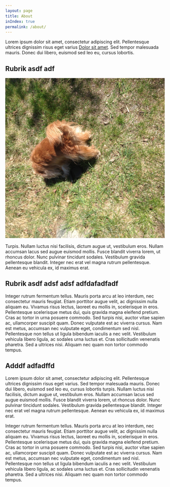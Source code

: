 ```yaml
---
layout: page
title: About
inIndex: true
permalink: /about/
---
```


Lorem ipsum dolor sit amet, consectetur adipiscing elit. Pellentesque ultrices dignissim risus eget varius [Dolor sit amet](www.dn.se). Sed tempor malesuada mauris. Donec dui libero, euismod sed leo eu, cursus lobortis.

Rubrik asdf adf
---------------

![alt-text](/img/hund.jpg)
 
Turpis. Nullam luctus nisi facilisis, dictum augue ut, vestibulum eros. Nullam accumsan lacus sed augue euismod mollis. Fusce blandit viverra lorem, ut rhoncus dolor. Nunc pulvinar tincidunt sodales. Vestibulum gravida pellentesque blandit. Integer nec erat vel magna rutrum pellentesque. Aenean eu vehicula ex, id maximus erat. 

Rubrik asdf adsf adsf adfdafadfadf
----------------------------------

Integer rutrum fermentum tellus. Mauris porta arcu at leo interdum, nec consectetur mauris feugiat. Etiam porttitor augue velit, ac dignissim nulla aliquam eu. Vivamus risus lectus, laoreet eu mollis in, scelerisque in eros. Pellentesque scelerisque metus dui, quis gravida magna eleifend pretium. Cras ac tortor in urna posuere commodo. Sed turpis nisi, auctor vitae sapien ac, ullamcorper suscipit quam. Donec vulputate est ac viverra cursus. Nam est metus, accumsan nec vulputate eget, condimentum sed nisl. Pellentesque non tellus ut ligula bibendum iaculis a nec velit. Vestibulum vehicula libero ligula, ac sodales urna luctus et. Cras sollicitudin venenatis pharetra. Sed a ultrices nisi. Aliquam nec quam non tortor commodo tempus.


Adddf adfadffd
-----------

Lorem ipsum dolor sit amet, consectetur adipiscing elit. Pellentesque ultrices dignissim risus eget varius. Sed tempor malesuada mauris. Donec dui libero, euismod sed leo eu, cursus lobortis turpis. Nullam luctus nisi facilisis, dictum augue ut, vestibulum eros. Nullam accumsan lacus sed augue euismod mollis. Fusce blandit viverra lorem, ut rhoncus dolor. Nunc pulvinar tincidunt sodales. Vestibulum gravida pellentesque blandit. Integer nec erat vel magna rutrum pellentesque. Aenean eu vehicula ex, id maximus erat.

Integer rutrum fermentum tellus. Mauris porta arcu at leo interdum, nec consectetur mauris feugiat. Etiam porttitor augue velit, ac dignissim nulla aliquam eu. Vivamus risus lectus, laoreet eu mollis in, scelerisque in eros. Pellentesque scelerisque metus dui, quis gravida magna eleifend pretium. Cras ac tortor in urna posuere commodo. Sed turpis nisi, auctor vitae sapien ac, ullamcorper suscipit quam. Donec vulputate est ac viverra cursus. Nam est metus, accumsan nec vulputate eget, condimentum sed nisl. Pellentesque non tellus ut ligula bibendum iaculis a nec velit. Vestibulum vehicula libero ligula, ac sodales urna luctus et. Cras sollicitudin venenatis pharetra. Sed a ultrices nisi. Aliquam nec quam non tortor commodo tempus.

